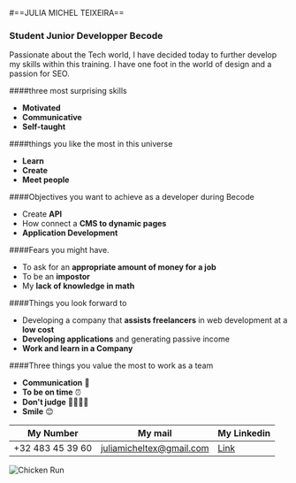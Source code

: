 
#==JULIA MICHEL TEIXEIRA==

### Student Junior Developper Becode

Passionate about the Tech world, I have decided today to further develop my skills within this training. I have one foot in the world of design and a passion for SEO.

####three most surprising skills
- **Motivated**
- **Communicative**
- **Self-taught**

####things you like the most in this universe

- **Learn**
- **Create**
- **Meet people**

####Objectives you want to achieve as a developer during Becode

- Create **API**
- How connect a **CMS to dynamic pages**
- **Application Development**

####Fears you might have.

- To ask for an **appropriate amount of money for a job**
- To be an **impostor**
- My **lack of knowledge in math**

####Things you look forward to

- Developing a company that **assists freelancers** in web development at a **low cost**
- **Developing applications** and generating passive income
- **Work and learn in a Company**

####Three things you value the most to work as a team

- **Communication** 👫
- **To be on time** ⏰
- **Don't judge** 🫱🏻‍🫲🏽
- **Smile** 😊

| My Number | My mail | My Linkedin |
| - | - | - |
| +32 483 45 39 60 | juliamicheltex@gmail.com | [Link](https://www.linkedin.com/in/julia-michel-teixeira-067a64291/) |

![Chicken Run](https://media.tenor.com/QnvXqlVsty4AAAAC/chicken-beer.gif)